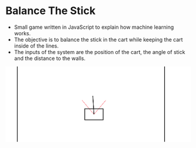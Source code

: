 # Balance The Stick

- Small game written in JavaScript to explain how machine learning works.
- The objective is to balance the stick in the cart while keeping the cart inside of the lines.
- The inputs of the system are the position of the cart, the angle of stick and the distance to the walls.

![stick](stick.png)